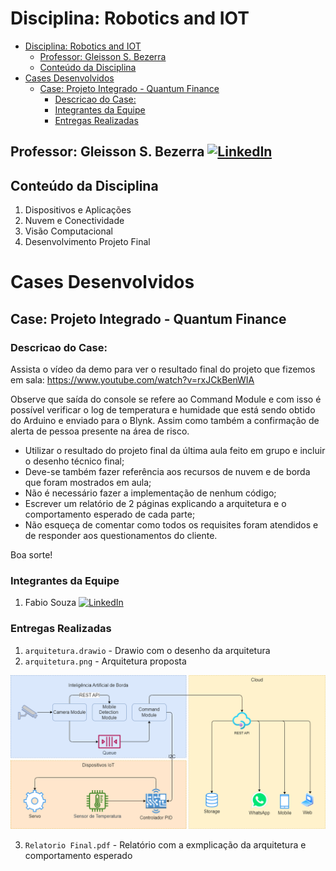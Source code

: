 # Disciplina: Robotics and IOT

- [Disciplina: Robotics and IOT](#disciplina-robotics-and-iot)
  - [Professor: Gleisson S. Bezerra ](#professor-gleisson-s-bezerra-)
  - [Conteúdo da Disciplina](#conteúdo-da-disciplina)
- [Cases Desenvolvidos](#cases-desenvolvidos)
  - [Case: Projeto Integrado - Quantum Finance](#case-projeto-integrado---quantum-finance)
    - [Descricao do Case:](#descricao-do-case)
    - [Integrantes da Equipe](#integrantes-da-equipe)
    - [Entregas Realizadas](#entregas-realizadas)

## Professor: Gleisson S. Bezerra [![LinkedIn](https://img.shields.io/badge/LinkedIn-Profile-blue?style=flat-square&logo=linkedin)](https://www.linkedin.com/in/gleisson/)

## Conteúdo da Disciplina
1. Dispositivos e Aplicações
2. Nuvem e Conectividade
3. Visão Computacional
4. Desenvolvimento Projeto Final

# Cases Desenvolvidos
## Case: Projeto Integrado - Quantum Finance
### Descricao do Case:
Assista o vídeo da demo para ver o resultado final do projeto que fizemos em sala: https://www.youtube.com/watch?v=rxJCkBenWIA

Observe que saída do console se refere ao Command Module e com isso é possível verificar o log de temperatura e humidade que está sendo obtido do Arduino e enviado para o Blynk. Assim como também a confirmação de alerta de pessoa presente na área de risco.

- Utilizar o resultado do projeto final da última aula feito em grupo e incluir o desenho técnico final;
- Deve-se também fazer referência aos recursos de nuvem e de borda que foram mostrados em aula;
- Não é necessário fazer a implementação de nenhum código;
- Escrever um relatório de 2 páginas explicando a arquitetura e o comportamento esperado de cada parte;
- Não esqueça de comentar como todos os requisites foram atendidos e de responder aos questionamentos do cliente.

Boa sorte!

### Integrantes da Equipe
1. Fabio Souza [![LinkedIn](https://img.shields.io/badge/LinkedIn-Profile-blue?style=flat-square&logo=linkedin)](https://www.linkedin.com/in/fabiomarcelosouza/)

### Entregas Realizadas
1. `arquitetura.drawio` - Drawio com o desenho da arquitetura
2. `arquitetura.png` - Arquitetura proposta

![Arquitetura proposta](./Trabalho/arquitetura.png)

3. `Relatorio Final.pdf` - Relatório com a exmplicação da arquitetura e comportamento esperado